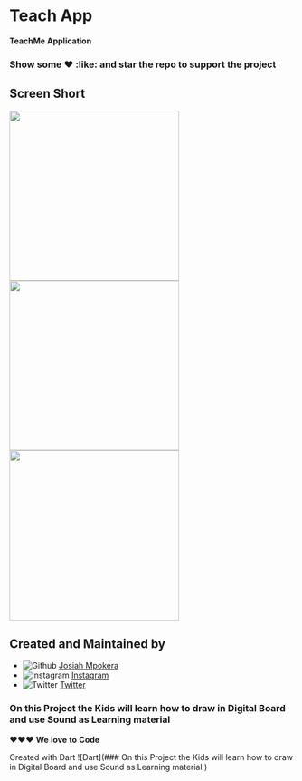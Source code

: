 # Teach App

**TeachMe Application**

### Show some :heart: :like: and star the repo to support the project

## Screen Short
<img src="ScreenShot1.png" height="300em" /> <img src="ScreenShot2.png" height="300em" /> <img src="ScreenShot3.png" height="300em" />


## Created and Maintained by

 - ![Github](https://img.shields.io/badge/GitHub-100000?style=for-the-badge&logo=github&logoColor=white) [Josiah Mpokera](https://github.com/Josiahmpokera)
 - ![Instagram](https://img.shields.io/badge/Instagram-E4405F?style=for-the-badge&logo=instagram&logoColor=white) [Instagram](https://www.instagram.com/josiah__yesayah/)
 - ![Twitter](https://img.shields.io/badge/Twitter-1DA1F2?style=for-the-badge&logo=twitter&logoColor=white) [Twitter](https://twitter.com/Josiah_dev)

### On this Project the Kids will learn how to draw in Digital Board and use Sound as Learning material

:heart::heart::heart: **We** **love** **to** **Code**

 Created with Dart ![Dart](### On this Project the Kids will learn how to draw in Digital Board and use Sound as Learning material
 )
